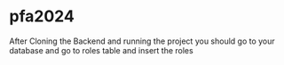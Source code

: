 # pfa2024

After Cloning the Backend and running the project you should go to your database and go to roles table and insert the roles  
